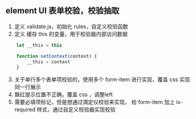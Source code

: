 ## element UI 表单校验，校验抽取

1. 定义 validate.js，初始化 rules，自定义校验函数
2. 定义 缓存 this 的变量，用于校验器内部访问数据
    

```js
    let __this = this

    function setContext(context) {
        __this = context
    }
```
3. 关于单行多个表单项校验的，使用多个 form-item 进行实现，覆盖 css 实现同一行展示 
4. 飘红提示位置不正确，覆盖 css ，调整left
5. 需要必填项标记，但是想通过滴定仪校验来实现， 给 form-item 加上 is-required 样式，通过自定义校验器实现校验

